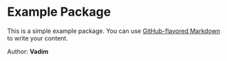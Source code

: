 # Example Package

This is a simple example package. You can use
[GitHub-flavored Markdown](https://guides.github.com/features/mastering-markdown/)
to write your content.

Author: <b>Vadim</b>
